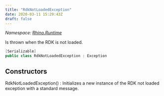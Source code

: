 ```yaml
---
title: "RdkNotLoadedException"
date: 2020-03-11 15:29:43Z
draft: false
---
```


*Namespace: [Rhino.Runtime](../)*

Is thrown when the RDK is not loaded.
```cs
[Serializable]
public class RdkNotLoadedException : Exception
```
## Constructors

RdkNotLoadedException()
: Initializes a new instance of the RDK not loaded exception with a standard message.
